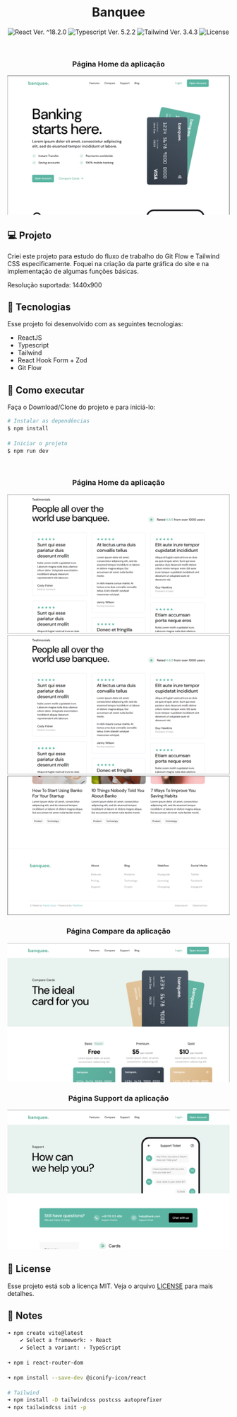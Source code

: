 <h1 align="center">Banquee</h1>

<p align="center">
  <img 
    src="https://img.shields.io/badge/React-%5E18.2.0-blue"
    alt="React Ver. ^18.2.0"
  />
  <img 
    src="https://img.shields.io/badge/Typescript-%5E5.2.2-blue"
    alt="Typescript Ver. 5.2.2"
  />
  <img 
    src="https://img.shields.io/badge/Tailwind-%5E3.4.3-blue"
    alt="Tailwind Ver. 3.4.3"
  />
  <img 
    alt="License"
    src="https://img.shields.io/static/v1?label=license&message=MIT&color=E51C44&labelColor=0A1033"
  />
</p>

<br>
<h3 align="center">Página Home da aplicação</h3>
<img src="public/readmeAssets/Home - Hero.png">

## 💻 Projeto

Criei este projeto para estudo do fluxo de trabalho do Git Flow e Tailwind CSS especificamente.
Foquei na criação da parte gráfica do site e na implementação de algumas funções básicas.

Resolução suportada: 1440x900

## 🧪 Tecnologias

Esse projeto foi desenvolvido com as seguintes tecnologias:

-   ReactJS
-   Typescript
-   Tailwind
-   React Hook Form + Zod
-   Git Flow

## 🚀 Como executar

Faça o Download/Clone do projeto e para iniciá-lo:

```bash
# Instalar as dependências
$ npm install

# Iniciar o projeto
$ npm run dev
```

<br>
<h3 align="center">Página Home da aplicação</h3>
<img src="public/readmeAssets/Home - Ratings.png">

<br>
<img src="public/readmeAssets/Home - Ratings.png">

<br>
<img src="public/readmeAssets/Home - Footer.png">

<br>
<h3 align="center">Página Compare da aplicação</h3>
<img src="public/readmeAssets/Compare - Hero.png">

<br>
<h3 align="center">Página Support da aplicação</h3>
<img src="public/readmeAssets/Support - Hero.png">

## 📝 License

Esse projeto está sob a licença MIT. Veja o arquivo [LICENSE](./LICENSE.md) para mais detalhes.

## 📓 Notes

```bash
➜ npm create vite@latest
    ✔ Select a framework: › React
    ✔ Select a variant: › TypeScript

➜ npm i react-router-dom

➜ npm install --save-dev @iconify-icon/react

# Tailwind
➜ npm install -D tailwindcss postcss autoprefixer
➜ npx tailwindcss init -p

```

